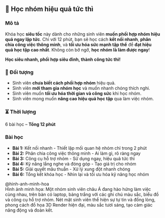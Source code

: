 ## 📌 Học nhóm hiệu quả tức thì

### Mô tả  
Khóa học **siêu tốc** này dành cho những sinh viên **muốn phối hợp nhóm hiệu quả ngay lập tức**. Chỉ với 12 phút, bạn sẽ học cách **kết nối nhanh**, **phân chia công việc thông minh**, và **tối ưu hóa sức mạnh tập thể** để **đạt hiệu quả học tập cao nhất**. Không còn bỡ ngỡ, **học nhóm là làm được ngay**!

**Học siêu nhanh, phối hợp siêu đỉnh, thành công tức thì!**

### 🎯 Đối tượng  
- Sinh viên **chưa biết cách phối hợp nhóm** hiệu quả.  
- Sinh viên **mới tham gia nhóm học** và muốn nhanh chóng thích nghi.  
- Sinh viên muốn **tối ưu hóa thời gian và công sức** khi học nhóm.  
- Sinh viên mong muốn **nâng cao hiệu quả học tập** qua làm việc nhóm.

### ⏳ Thời lượng  
6 bài học – **Tổng 12 phút**

### Bài học  
- **Bài 1:** Kết nối nhanh - Thiết lập mối quan hệ nhóm chỉ trong 2 phút  
- **Bài 2:** Phân chia công việc thông minh - Ai làm gì, rõ ràng ngay  
- **Bài 3:** Công cụ hỗ trợ nhóm - Sử dụng ngay, hiệu quả tức thì  
- **Bài 4:** Kỹ năng lắng nghe và đóng góp - Tạo giá trị cho nhóm  
- **Bài 5:** Giải quyết mâu thuẫn - Xử lý xung đột nhanh chóng  
- **Bài 6:** Tổng kết khóa học - Nhìn lại và tối ưu hóa kỹ năng học nhóm  

@hinh-anh-minh-hoa  
Hình ảnh minh họa: Một nhóm sinh viên châu Á đang hào hứng làm việc cùng nhau, trên bàn có laptop, bảng trắng với các ghi chú màu sắc, biểu đồ và công cụ hỗ trợ nhóm. Nét mặt sinh viên thể hiện sự tự tin và đồng lòng, phong cách đồ họa 3D Render hiện đại, màu sắc tươi sáng, tạo cảm giác năng động và đoàn kết.